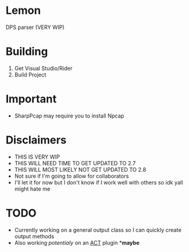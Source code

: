 # Lemon
DPS parser (VERY WIP)

# Building

1. Get Visual Studio/Rider
2. Build Project

# Important
- SharpPcap may require you to install Npcap

# Disclaimers

- THIS IS VERY WIP
- THIS WILL NEED TIME TO GET UPDATED TO 2.7
- THIS WILL MOST LIKELY NOT GET UPDATED TO 2.8
- Not sure if I'm going to allow for collaborators
- I'll let it for now but I don't know if I work well with others so idk yall might hate me

# TODO
- Currently working on a general output class so I can quickly create output methods
- Also working *potentialy* on an [ACT](https://github.com/EQAditu/AdvancedCombatTracker) plugin ***maybe**

